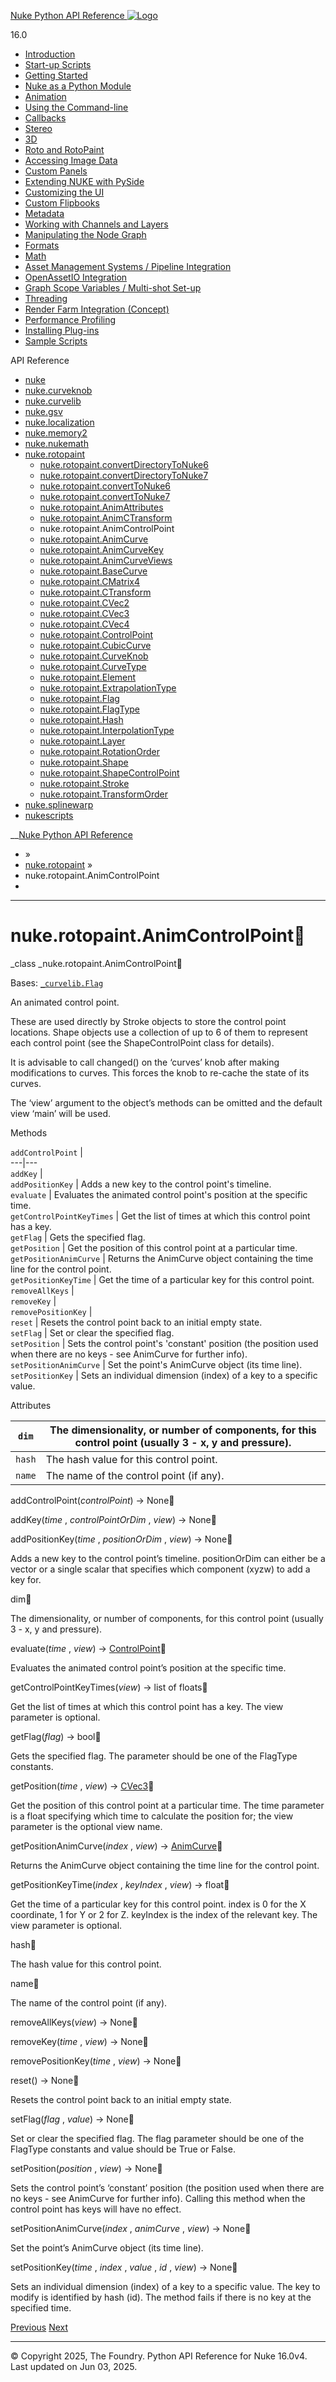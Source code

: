 [ Nuke Python API Reference ![Logo](../_static/NukeApp128.png) ](../index.html)

16.0 

  * [Introduction](../intro.html)
  * [Start-up Scripts](../startup.html)
  * [Getting Started](../basics.html)
  * [Nuke as a Python Module](../nuke_as_python_module.html)
  * [Animation](../animation.html)
  * [Using the Command-line](../command_line.html)
  * [Callbacks](../callbacks.html)
  * [Stereo](../stereo.html)
  * [3D](../3D.html)
  * [Roto and RotoPaint](../rotopaint.html)
  * [Accessing Image Data](../image_data.html)
  * [Custom Panels](../custom_panels.html)
  * [Extending NUKE with PySide](../custom_panels.html#extending-nuke-with-pyside)
  * [Customizing the UI](../custom_ui.html)
  * [Custom Flipbooks](../flipbook.html)
  * [Metadata](../metadata.html)
  * [Working with Channels and Layers](../channels.html)
  * [Manipulating the Node Graph](../dag.html)
  * [Formats](../formats.html)
  * [Math](../math.html)
  * [Asset Management Systems / Pipeline Integration](../asset.html)
  * [OpenAssetIO Integration](../openassetio.html)
  * [Graph Scope Variables / Multi-shot Set-up](../gsv.html)
  * [Threading](../threading.html)
  * [Render Farm Integration (Concept)](../render_farm.html)
  * [Performance Profiling](../performance.html)
  * [Installing Plug-ins](../installing_plugins.html)
  * [Sample Scripts](../samples.html)



API Reference

  * [nuke](nuke.html)
  * [nuke.curveknob](nuke.curveknob.html)
  * [nuke.curvelib](nuke.curvelib.html)
  * [nuke.gsv](nuke.gsv.html)
  * [nuke.localization](nuke.localization.html)
  * [nuke.memory2](nuke.memory2.html)
  * [nuke.nukemath](nuke.nukemath.html)
  * [nuke.rotopaint](nuke.rotopaint.html)
    * [nuke.rotopaint.convertDirectoryToNuke6](nuke.rotopaint.convertDirectoryToNuke6.html)
    * [nuke.rotopaint.convertDirectoryToNuke7](nuke.rotopaint.convertDirectoryToNuke7.html)
    * [nuke.rotopaint.convertToNuke6](nuke.rotopaint.convertToNuke6.html)
    * [nuke.rotopaint.convertToNuke7](nuke.rotopaint.convertToNuke7.html)
    * [nuke.rotopaint.AnimAttributes](nuke.rotopaint.AnimAttributes.html)
    * [nuke.rotopaint.AnimCTransform](nuke.rotopaint.AnimCTransform.html)
    * nuke.rotopaint.AnimControlPoint
    * [nuke.rotopaint.AnimCurve](nuke.rotopaint.AnimCurve.html)
    * [nuke.rotopaint.AnimCurveKey](nuke.rotopaint.AnimCurveKey.html)
    * [nuke.rotopaint.AnimCurveViews](nuke.rotopaint.AnimCurveViews.html)
    * [nuke.rotopaint.BaseCurve](nuke.rotopaint.BaseCurve.html)
    * [nuke.rotopaint.CMatrix4](nuke.rotopaint.CMatrix4.html)
    * [nuke.rotopaint.CTransform](nuke.rotopaint.CTransform.html)
    * [nuke.rotopaint.CVec2](nuke.rotopaint.CVec2.html)
    * [nuke.rotopaint.CVec3](nuke.rotopaint.CVec3.html)
    * [nuke.rotopaint.CVec4](nuke.rotopaint.CVec4.html)
    * [nuke.rotopaint.ControlPoint](nuke.rotopaint.ControlPoint.html)
    * [nuke.rotopaint.CubicCurve](nuke.rotopaint.CubicCurve.html)
    * [nuke.rotopaint.CurveKnob](nuke.rotopaint.CurveKnob.html)
    * [nuke.rotopaint.CurveType](nuke.rotopaint.CurveType.html)
    * [nuke.rotopaint.Element](nuke.rotopaint.Element.html)
    * [nuke.rotopaint.ExtrapolationType](nuke.rotopaint.ExtrapolationType.html)
    * [nuke.rotopaint.Flag](nuke.rotopaint.Flag.html)
    * [nuke.rotopaint.FlagType](nuke.rotopaint.FlagType.html)
    * [nuke.rotopaint.Hash](nuke.rotopaint.Hash.html)
    * [nuke.rotopaint.InterpolationType](nuke.rotopaint.InterpolationType.html)
    * [nuke.rotopaint.Layer](nuke.rotopaint.Layer.html)
    * [nuke.rotopaint.RotationOrder](nuke.rotopaint.RotationOrder.html)
    * [nuke.rotopaint.Shape](nuke.rotopaint.Shape.html)
    * [nuke.rotopaint.ShapeControlPoint](nuke.rotopaint.ShapeControlPoint.html)
    * [nuke.rotopaint.Stroke](nuke.rotopaint.Stroke.html)
    * [nuke.rotopaint.TransformOrder](nuke.rotopaint.TransformOrder.html)
  * [nuke.splinewarp](nuke.splinewarp.html)
  * [nukescripts](nukescripts.html)



__[Nuke Python API Reference](../index.html)

  * [](../index.html) »
  * [nuke.rotopaint](nuke.rotopaint.html) »
  * nuke.rotopaint.AnimControlPoint
  * 


* * *

# nuke.rotopaint.AnimControlPoint

_class _nuke.rotopaint.AnimControlPoint
    

Bases: [`_curvelib.Flag`](nuke.splinewarp.Flag.html#nuke.splinewarp.Flag "_curvelib.Flag")

An animated control point.

These are used directly by Stroke objects to store the control point locations. Shape objects use a collection of up to 6 of them to represent each control point (see the ShapeControlPoint class for details).

It is advisable to call changed() on the ‘curves’ knob after making modifications to curves. This forces the knob to re-cache the state of its curves.

The ‘view’ argument to the object’s methods can be omitted and the default view ‘main’ will be used.

Methods

`addControlPoint` |   
---|---  
`addKey` |   
`addPositionKey` | Adds a new key to the control point's timeline.  
`evaluate` | Evaluates the animated control point's position at the specific time.  
`getControlPointKeyTimes` | Get the list of times at which this control point has a key.  
`getFlag` | Gets the specified flag.  
`getPosition` | Get the position of this control point at a particular time.  
`getPositionAnimCurve` | Returns the AnimCurve object containing the time line for the control point.  
`getPositionKeyTime` | Get the time of a particular key for this control point.  
`removeAllKeys` |   
`removeKey` |   
`removePositionKey` |   
`reset` | Resets the control point back to an initial empty state.  
`setFlag` | Set or clear the specified flag.  
`setPosition` | Sets the control point's 'constant' position (the position used when there are no keys - see AnimCurve for further info).  
`setPositionAnimCurve` | Set the point's AnimCurve object (its time line).  
`setPositionKey` | Sets an individual dimension (index) of a key to a specific value.  
  
Attributes

`dim` | The dimensionality, or number of components, for this control point (usually 3 - x, y and pressure).  
---|---  
`hash` | The hash value for this control point.  
`name` | The name of the control point (if any).  
  
addControlPoint(_controlPoint_) → None
    

addKey(_time_ , _controlPointOrDim_ , _view_) → None
    

addPositionKey(_time_ , _positionOrDim_ , _view_) → None
    

Adds a new key to the control point’s timeline. positionOrDim can either be a vector or a single scalar that specifies which component (xyzw) to add a key for.

dim
    

The dimensionality, or number of components, for this control point (usually 3 - x, y and pressure).

evaluate(_time_ , _view_) → [ControlPoint](nuke.rotopaint.ControlPoint.html#nuke.rotopaint.ControlPoint "nuke.rotopaint.ControlPoint")
    

Evaluates the animated control point’s position at the specific time.

getControlPointKeyTimes(_view_) → list of floats
    

Get the list of times at which this control point has a key. The view parameter is optional.

getFlag(_flag_) → bool
    

Gets the specified flag. The parameter should be one of the FlagType constants.

getPosition(_time_ , _view_) → [CVec3](nuke.rotopaint.CVec3.html#nuke.rotopaint.CVec3 "nuke.rotopaint.CVec3")
    

Get the position of this control point at a particular time. The time parameter is a float specifying which time to calculate the position for; the view parameter is the optional view name.

getPositionAnimCurve(_index_ , _view_) → [AnimCurve](nuke.rotopaint.AnimCurve.html#nuke.rotopaint.AnimCurve "nuke.rotopaint.AnimCurve")
    

Returns the AnimCurve object containing the time line for the control point.

getPositionKeyTime(_index_ , _keyIndex_ , _view_) → float
    

Get the time of a particular key for this control point. index is 0 for the X coordinate, 1 for Y or 2 for Z. keyIndex is the index of the relevant key. The view parameter is optional.

hash
    

The hash value for this control point.

name
    

The name of the control point (if any).

removeAllKeys(_view_) → None
    

removeKey(_time_ , _view_) → None
    

removePositionKey(_time_ , _view_) → None
    

reset() → None
    

Resets the control point back to an initial empty state.

setFlag(_flag_ , _value_) → None
    

Set or clear the specified flag. The flag parameter should be one of the FlagType constants and value should be True or False.

setPosition(_position_ , _view_) → None
    

Sets the control point’s ‘constant’ position (the position used when there are no keys - see AnimCurve for further info). Calling this method when the control point has keys will have no effect.

setPositionAnimCurve(_index_ , _animCurve_ , _view_) → None
    

Set the point’s AnimCurve object (its time line).

setPositionKey(_time_ , _index_ , _value_ , _id_ , _view_) → None
    

Sets an individual dimension (index) of a key to a specific value. The key to modify is identified by hash (id). The method fails if there is no key at the specified time.

[ Previous](nuke.rotopaint.AnimCTransform.html "nuke.rotopaint.AnimCTransform") [Next ](nuke.rotopaint.AnimCurve.html "nuke.rotopaint.AnimCurve")

* * *

© Copyright 2025, The Foundry. Python API Reference for Nuke 16.0v4. Last updated on Jun 03, 2025. 
